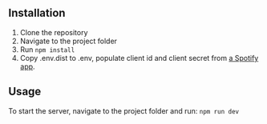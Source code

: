 ## Installation

1. Clone the repository
1. Navigate to the project folder
1. Run `npm install`
1. Copy .env.dist to .env, populate client id and client secret from [a Spotify app](https://developer.spotify.com/documentation/web-api/concepts/apps).

## Usage

To start the server, navigate to the project folder and run:
`npm run dev`
